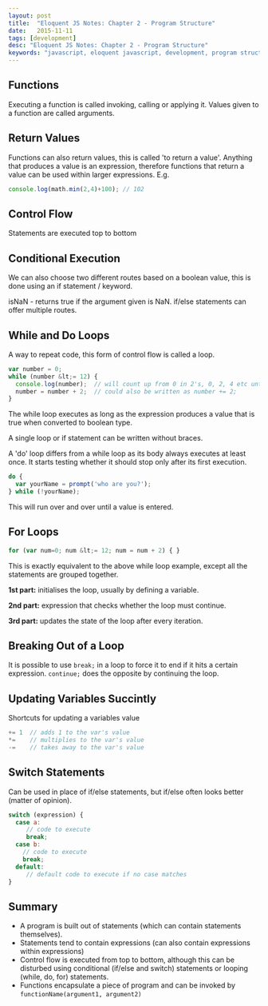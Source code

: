 ```yaml
---
layout: post
title:  "Eloquent JS Notes: Chapter 2 - Program Structure"
date:   2015-11-11
tags: [development]
desc: "Eloquent JS Notes: Chapter 2 - Program Structure"
keywords: "javascript, eloquent javascript, development, program structure, studying, tutorial"
---
```


## Functions
Executing a function is called invoking, calling or applying it. Values given to a function are called arguments.


## Return Values
Functions can also return values, this is called 'to return a value'. Anything that produces a value is an expression, therefore functions that return a value can be used within larger expressions. E.g.

~~~js
console.log(math.min(2,4)+100); // 102
~~~


## Control Flow
Statements are executed top to bottom


## Conditional Execution
We can also choose two different routes based on a boolean value, this is done using an if statement / keyword.

isNaN - returns true if the argument given is NaN.
if/else statements can offer multiple routes.


## While and Do Loops
A way to repeat code, this form of control flow is called a loop.

~~~js
var number = 0;
while (number &lt;= 12) {
  console.log(number);  // will count up from 0 in 2's, 0, 2, 4 etc until 12
  number = number + 2;  // could also be written as number += 2;
}
~~~

The while loop executes as long as the expression produces a value that is true when converted to boolean type.

A single loop or if statement can be written without braces.

A 'do' loop differs from a while loop as its body always executes at least once. It starts testing whether it should stop only after its first execution.

~~~js
do {
  var yourName = prompt('who are you?');
} while (!yourName);
~~~

This will run over and over until a value is entered.


## For Loops
~~~js
for (var num=0; num &lt;= 12; num = num + 2) { }
~~~

This is exactly equivalent to the above while loop example, except all the statements are grouped together.

**1st part:** initialises the loop, usually by defining a variable.

**2nd part:** expression that checks whether the loop must continue.

**3rd part:** updates the state of the loop after every iteration.


## Breaking Out of a Loop
It is possible to use `break;` in a loop to force it to end if it hits a certain expression. `continue;` does the opposite by continuing the loop.


## Updating Variables Succintly
Shortcuts for updating a variables value

~~~js
+= 1  // adds 1 to the var's value
*=    // multiplies to the var's value
-=    // takes away to the var's value
~~~


## Switch Statements
Can be used in place of if/else statements, but if/else often looks better (matter of opinion).

~~~js
switch (expression) {
  case a:
     // code to execute
     break;
  case b:
    // code to execute
    break;
  default:
     // default code to execute if no case matches
}
~~~


## Summary
- A program is built out of statements (which can contain statements themselves).
- Statements tend to contain expressions (can also contain expressions within expressions)
- Control flow is executed from top to bottom, although this can be disturbed using conditional (if/else and switch) statements or looping (while, do, for) statements.
- Functions encapsulate a piece of program and can be invoked by `functionName(argument1, argument2)`
